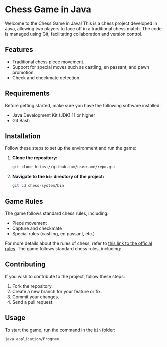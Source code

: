 # Chess Game in Java

Welcome to the Chess Game in Java! This is a chess project developed in Java, allowing two players to face off in a traditional chess match. The code is managed using Git, facilitating collaboration and version control.

## Features

- Traditional chess piece movement.
- Support for special moves such as castling, en passant, and pawn promotion.
- Check and checkmate detection.

## Requirements

Before getting started, make sure you have the following software installed:

- Java Development Kit (JDK) 11 or higher
- Git Bash

## Installation

Follow these steps to set up the environment and run the game:

1. **Clone the repository:**

   ```bash
   git clone https://github.com/username/repo.git
   
2. **Navigate to the `bin` directory of the project:**

   ```bash
   git cd chess-system/bin

   
## Game Rules

The game follows standard chess rules, including:

- Piece movement
- Capture and checkmate
- Special rules (castling, en passant, etc.)

For more details about the rules of chess, refer to [this link to the official rules](https://www.cbx.org.br/files/downloads/Xadrez_lei_da_FIDE.pdf).
The game follows standard chess rules, including:

## Contributing

If you wish to contribute to the project, follow these steps:

1. Fork the repository.
2. Create a new branch for your feature or fix.
3. Commit your changes.
4. Send a pull request.

## Usage

  To start the game, run the command in the `bin` folder:
   
   ```bash
   java application/Program
